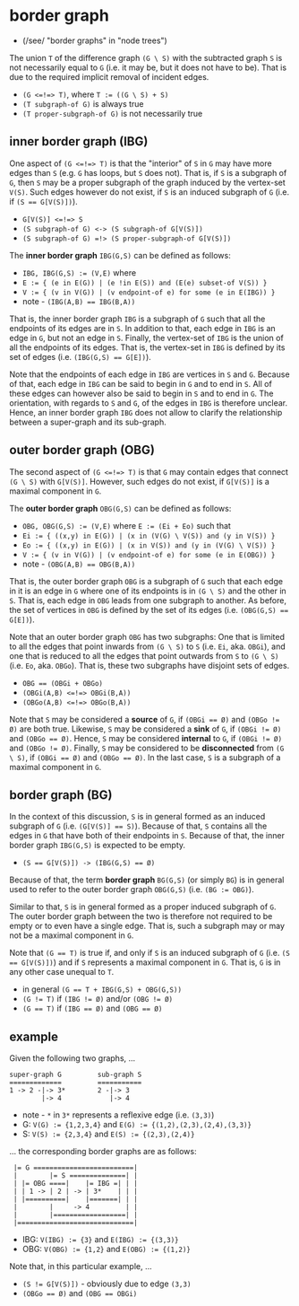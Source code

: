 
<!-- ======================================================================= -->
# border graph

* (/see/ "border graphs" in "node trees")

The union `T` of the difference graph `(G \ S)` with the subtracted graph `S`
is not necessarily equal to `G` (i.e. it may be, but it does not have to be).
That is due to the required implicit removal of incident edges.

* `(G <=!=> T)`, where `T := ((G \ S) + S)`
* `(T subgraph-of G)` is always true
* `(T proper-subgraph-of G)` is not necessarily true

<!-- ======================================================================= -->
## inner border graph (IBG)

One aspect of `(G <=!=> T)` is that the "interior" of `S` in `G` may have more
edges than `S` (e.g. `G` has loops, but `S` does not). That is, if `S` is a
subgraph of `G`, then `S` may be a proper subgraph of the graph induced by
the vertex-set `V(S)`. Such edges however do not exist, if `S` is an induced
subgraph of `G` (i.e. if `(S == G[V(S)])`).

* `G[V(S)] <=!=> S`
* `(S subgraph-of G) <-> (S subgraph-of G[V(S)])`
* `(S subgraph-of G) =!> (S proper-subgraph-of G[V(S)])`

The **inner border graph** `IBG(G,S)` can be defined as follows:

* `IBG, IBG(G,S) := (V,E)` where
* `E := { (e in E(G)) | (e !in E(S)) and (E(e) subset-of V(S)) }`
* `V := { (v in V(G)) | (v endpoint-of e) for some (e in E(IBG)) }`
* note - `(IBG(A,B) == IBG(B,A))`

That is, the inner border graph `IBG` is a subgraph of `G` such that all the
endpoints of its edges are in `S`. In addition to that, each edge in `IBG` is
an edge in `G`, but not an edge in `S`. Finally, the vertex-set of `IBG` is
the union of all the endpoints of its edges. That is, the vertex-set in `IBG`
is defined by its set of edges (i.e. `(IBG(G,S) == G[E])`).

Note that the endpoints of each edge in `IBG` are vertices in `S` and `G`.
Because of that, each edge in `IBG` can be said to begin in `G` and to end in
`S`. All of these edges can however also be said to begin in `S` and to end
in `G`. The orientation, with regards to `S` and `G`, of the edges in `IBG`
is therefore unclear. Hence, an inner border graph `IBG` does not allow to
clarify the relationship between a super-graph and its sub-graph.

<!-- ======================================================================= -->
## outer border graph (OBG)

The second aspect of `(G <=!=> T)` is that `G` may contain edges that connect
`(G \ S)` with `G[V(S)]`. However, such edges do not exist, if `G[V(S)]` is
a maximal component in `G`.

The **outer border graph** `OBG(G,S)` can be defined as follows:

* `OBG, OBG(G,S) := (V,E)` where `E := (Ei + Eo)` such that
* `Ei := { ((x,y) in E(G)) | (x in (V(G) \ V(S)) and (y in V(S)) }`
* `Eo := { ((x,y) in E(G)) | (x in V(S)) and (y in (V(G) \ V(S)) }`
* `V := { (v in V(G)) | (v endpoint-of e) for some (e in E(OBG)) }`
* note - `(OBG(A,B) == OBG(B,A))`

That is, the outer border graph `OBG` is a subgraph of `G` such that each
edge in it is an edge in `G` where one of its endpoints is in `(G \ S)` and
the other in `S`. That is, each edge in `OBG` leads from one subgraph to
another. As before, the set of vertices in `OBG` is defined by the set of
its edges (i.e. `(OBG(G,S) == G[E])`).

Note that an outer border graph `OBG` has two subgraphs: One that is limited
to all the edges that point inwards from `(G \ S)` to `S` (i.e. `Ei`, aka.
`OBGi`), and one that is reduced to all the edges that point outwards from
`S` to `(G \ S)` (i.e. `Eo`, aka. `OBGo`). That is, these two subgraphs have
disjoint sets of edges.

* `OBG == (OBGi + OBGo)`
* `(OBGi(A,B) <=!=> OBGi(B,A))`
* `(OBGo(A,B) <=!=> OBGo(B,A))`

Note that `S` may be considered a **source** of `G`, if `(OBGi == Ø)` and
`(OBGo != Ø)` are both true. Likewise, `S` may be considered a **sink** of `G`,
if `(OBGi != Ø)` and `(OBGo == Ø)`. Hence, `S` may be considered **internal**
to `G`, if `(OBGi != Ø)` and `(OBGo != Ø)`. Finally, `S` may be considered to
be **disconnected** from `(G \ S)`, if `(OBGi == Ø)` and `(OBGo == Ø)`. In the
last case, `S` is a subgraph of a maximal component in `G`.

<!-- ======================================================================= -->
## border graph (BG)

In the context of this discussion, `S` is in general formed as an induced
subgraph of `G` (i.e. `(G[V(S)] == S)`). Because of that, `S` contains all
the edges in `G` that have both of their endpoints in `S`. Because of that,
the inner border graph `IBG(G,S)` is expected to be empty.

* `(S == G[V(S)]) -> (IBG(G,S) == Ø)`

Because of that, the term **border graph** `BG(G,S)` (or simply `BG`) is in
general used to refer to the outer border graph `OBG(G,S)` (i.e. `(BG := OBG)`).

Similar to that, `S` is in general formed as a proper induced subgraph of `G`.
The outer border graph between the two is therefore not required to be empty
or to even have a single edge. That is, such a subgraph may or may not be a
maximal component in `G`.

Note that `(G == T)` is true if, and only if `S` is an induced subgraph of
`G` (i.e. `(S == G[V(S)])`) and if `S` represents a maximal component in `G`.
That is, `G` is in any other case unequal to `T`.

* in general `(G == T + IBG(G,S) + OBG(G,S))`
* `(G != T)` if `(IBG != Ø)` and/or `(OBG != Ø)`
* `(G == T)` if `(IBG == Ø)` and `(OBG == Ø)`

<!-- ======================================================================= -->
## example

Given the following two graphs, ...

```
super-graph G         sub-graph S
=============         ===========
1 -> 2 -|-> 3*        2 -|-> 3
        |-> 4            |-> 4
```

* note - `*` in `3*` represents a reflexive edge (i.e. `(3,3)`)
* G: `V(G) := {1,2,3,4}` and `E(G) := {(1,2),(2,3),(2,4),(3,3)}`
* S: `V(S) := {2,3,4}` and `E(S) := {(2,3),(2,4)}`

... the corresponding border graphs are as follows:

```
 |= G =========================|
 |        |= S ==============| |
 | |= OBG ====|    |= IBG =| | |
 | | 1 -> | 2 | -> | 3*    | | |
 | |==========|    |=======| | |
 |        |     -> 4         | |
 |        |==================| |
 |=============================|
```

* IBG: `V(IBG) := {3}` and `E(IBG) := {(3,3)}`
* OBG: `V(OBG) := {1,2}` and `E(OBG) := {(1,2)}`

Note that, in this particular example, ...

* `(S != G[V(S)])` - obviously due to edge `(3,3)`
* `(OBGo == Ø)` and `(OBG == OBGi)`
